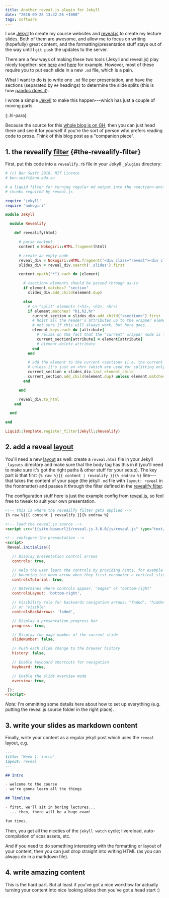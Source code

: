 ```yaml
---
title: Another reveal.js plugin for Jekyll
date: "2018-09-28 13:42:26 +1000"
tags: software
---
```


I use [Jekyll](https://jekyllrb.com/) to create my course websites and
[reveal.js](https://github.com/hakimel/reveal.js/) to create my lecture slides.
Both of them are awesome, and allow me to focus on writing (hopefully) great
content, and the formatting/presentation stuff stays out of the way until I `git
push` the updates to the server.

There are a few ways of making these two tools (Jekyll and reveal.js) play
nicely together: see [here](https://github.com/dploeger/jekyll-revealjs) and
[here](https://medium.com/aerobatic-blog/building-a-reveal-js-presentation-with-jekyll-collections-52bcdba4114a)
for example. However, most of these require you to put each slide in a new `.md`
file, which is a pain.

What I want to do is to write one `.md` file per presentation, and have the
sections (separated by `##` headings) to determine the slide splits (this is how
[pandoc does it](https://pandoc.org/MANUAL.html#producing-slide-shows-with-pandoc)).

I wrote a simple [Jekyll](https://jekyllrb.com/docs/plugins/) to make this
happen---which has just a couple of moving parts

{:.hl-para}

Because the source for this [whole blog is on
GH](https://github.com/benswift/benswift.github.io/), then you can just head
there and see it for yourself if you're the sort of person who prefers reading
code to prose. Think of this blog post as a "companion piece".

## 1. the revealify [filter](https://jekyllrb.com/docs/plugins/filters/) {#the-revealify-filter}

First, put this code into a `revealify.rb` file in your Jekyll `_plugins`
directory:

```ruby
# (c) Ben Swift 2018, MIT Licence
# ben.swift@anu.edu.au

# a liquid filter for turning regular md output into the <section>-enclosed
# chunks required by reveal.js

require 'jekyll'
require 'nokogiri'

module Jekyll

  module Revealify

    def revealify(html)

      # parse content
      content = Nokogiri::HTML.fragment(html)

      # create an empty node
      reveal_div = Nokogiri::HTML.fragment('<div class="reveal"><div class="slides"></div></div>', 'UTF-8')
      slides_div = reveal_div.search('.slides').first

      content.xpath("*").each do |element|

        # <section> elements should be passed through as-is
        if element.matches? "section"
          slides_div.add_child(element.dup)

        else
          # on "split" elements (<h1>, <h2>, <hr>)
          if element.matches? "h1,h2,hr"
            current_section = slides_div.add_child("<section>").first
            # hoist all the header's attributes up to the wrapper element
            # not sure if this will always work, but here goes...
            element.keys.each do |attribute|
              # relies on the fact that the "current" wrapper node is the last child in ret
              current_section[attribute] = element[attribute]
              # element.delete attribute
            end
          end

          # add the element to the current <section> (i.e. the current slide)
          # unless it's just an <hr> (which are used for splitting only)
          current_section = slides_div.last_element_child
          current_section.add_child(element.dup) unless element.matches? "hr"
        end

      end

      reveal_div.to_html
    end

  end

end

Liquid::Template.register_filter(Jekyll::Revealify)
```

## 2. add a reveal [layout](https://jekyllrb.com/docs/layouts/)

You'll need a new [layout](https://jekyllrb.com/docs/layouts/) as well: create a
`reveal.html` file in your Jekyll `_layouts` directory and make sure that the
body tag has this in it (you'll need to make sure it's got the right paths &
other stuff for your setup). The key part is that first `{% raw %}{{ content |
revealify }}{% endraw %}` line---that takes the content of your page (the jekyll
`.md` file with `layout: reveal` in the frontmatter) and passes it through the
filter defined in the [revealify filter](#the-revealify-filter).

The configuration stuff here is just the example config from
[reveal.js](https://github.com/hakimel/reveal.js#configuration), so feel free to
tweak to suit your own presentation.

```html
<!-- this is where the reveailfy filter gets applied -->
{% raw %}{{ content | revealify }}{% endraw %}

<!-- load the reveal.js source -->
<script src="{{site.baseurl}}/reveal.js-3.6.0/js/reveal.js" type="text/javascript"></script>

<!-- configure the presentation -->
<script>
 Reveal.initialize({

   // Display presentation control arrows
   controls: true,

   // Help the user learn the controls by providing hints, for example by
   // bouncing the down arrow when they first encounter a vertical slide
   controlsTutorial: true,

   // Determines where controls appear, "edges" or "bottom-right"
   controlsLayout: 'bottom-right',

   // Visibility rule for backwards navigation arrows; "faded", "hidden"
   // or "visible"
   controlsBackArrows: 'faded',

   // Display a presentation progress bar
   progress: true,

   // Display the page number of the current slide
   slideNumber: false,

   // Push each slide change to the browser history
   history: false,

   // Enable keyboard shortcuts for navigation
   keyboard: true,

   // Enable the slide overview mode
   overview: true,

 });
</script>
```

*Note:* I'm ommitting some details here about how to set up everything (e.g.
putting the reveal.js source folder in the right place).

## 3. write your slides as markdown content

Finally, write your content as a regular jekyll post which uses the `reveal`
layout, e.g.

```md
---
title: "Week 1: intro"
layout: reveal
---

## Intro

- welcome to the course
- we're gonna learn all the things

## Timeline

- first, we'll sit in boring lectures...
- ... then, there will be a huge exam!

fun times.
```

Then, you get all the niceties of the `jekyll watch` cycle; livereload,
auto-compilation of scss assets, etc.

And if you need to do something interesting with the formatting or layout of
your content, then you can just drop straight into writing HTML (as you can
always do in a markdown file).

## 4. write amazing content

This is the hard part. But at least if you've got a nice workflow for actually
turning your content into nice looking slides then you've got a head start :)
